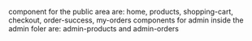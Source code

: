 component for the public area are: home, products, shopping-cart, checkout, order-success, my-orders
components for admin inside the admin foler are: admin-products and admin-orders
